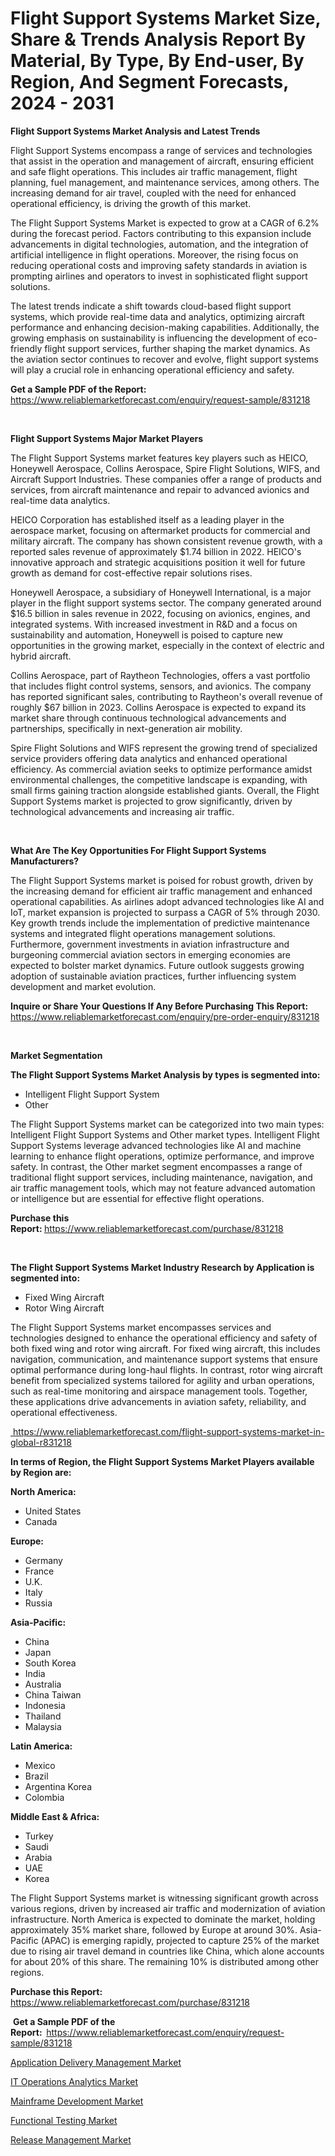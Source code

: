 <p><h1>Flight Support Systems Market Size, Share & Trends Analysis Report By Material, By Type, By End-user, By Region, And Segment Forecasts, 2024 - 2031</h1></p><p><strong>Flight Support Systems Market Analysis and Latest Trends</strong></p>
<p><p>Flight Support Systems encompass a range of services and technologies that assist in the operation and management of aircraft, ensuring efficient and safe flight operations. This includes air traffic management, flight planning, fuel management, and maintenance services, among others. The increasing demand for air travel, coupled with the need for enhanced operational efficiency, is driving the growth of this market.</p><p>The Flight Support Systems Market is expected to grow at a CAGR of 6.2% during the forecast period. Factors contributing to this expansion include advancements in digital technologies, automation, and the integration of artificial intelligence in flight operations. Moreover, the rising focus on reducing operational costs and improving safety standards in aviation is prompting airlines and operators to invest in sophisticated flight support solutions.</p><p>The latest trends indicate a shift towards cloud-based flight support systems, which provide real-time data and analytics, optimizing aircraft performance and enhancing decision-making capabilities. Additionally, the growing emphasis on sustainability is influencing the development of eco-friendly flight support services, further shaping the market dynamics. As the aviation sector continues to recover and evolve, flight support systems will play a crucial role in enhancing operational efficiency and safety.</p></p>
<p><strong>Get a Sample PDF of the Report:&nbsp;</strong> <a href="https://www.reliablemarketforecast.com/enquiry/request-sample/831218?utm_campaign=1874&utm_medium=2&utm_source=Github&utm_content=ia&utm_term=18122024&utm_id=flight-support-systems">https://www.reliablemarketforecast.com/enquiry/request-sample/831218</a></p>
<p>&nbsp;</p>
<p><strong>Flight Support Systems Major Market Players</strong></p>
<p><p>The Flight Support Systems market features key players such as HEICO, Honeywell Aerospace, Collins Aerospace, Spire Flight Solutions, WIFS, and Aircraft Support Industries. These companies offer a range of products and services, from aircraft maintenance and repair to advanced avionics and real-time data analytics.</p><p>HEICO Corporation has established itself as a leading player in the aerospace market, focusing on aftermarket products for commercial and military aircraft. The company has shown consistent revenue growth, with a reported sales revenue of approximately $1.74 billion in 2022. HEICO's innovative approach and strategic acquisitions position it well for future growth as demand for cost-effective repair solutions rises.</p><p>Honeywell Aerospace, a subsidiary of Honeywell International, is a major player in the flight support systems sector. The company generated around $16.5 billion in sales revenue in 2022, focusing on avionics, engines, and integrated systems. With increased investment in R&D and a focus on sustainability and automation, Honeywell is poised to capture new opportunities in the growing market, especially in the context of electric and hybrid aircraft.</p><p>Collins Aerospace, part of Raytheon Technologies, offers a vast portfolio that includes flight control systems, sensors, and avionics. The company has reported significant sales, contributing to Raytheon's overall revenue of roughly $67 billion in 2023. Collins Aerospace is expected to expand its market share through continuous technological advancements and partnerships, specifically in next-generation air mobility.</p><p>Spire Flight Solutions and WIFS represent the growing trend of specialized service providers offering data analytics and enhanced operational efficiency. As commercial aviation seeks to optimize performance amidst environmental challenges, the competitive landscape is expanding, with small firms gaining traction alongside established giants. Overall, the Flight Support Systems market is projected to grow significantly, driven by technological advancements and increasing air traffic.</p></p>
<p>&nbsp;</p>
<p><strong>What Are The Key Opportunities For Flight Support Systems Manufacturers?</strong></p>
<p><p>The Flight Support Systems market is poised for robust growth, driven by the increasing demand for efficient air traffic management and enhanced operational capabilities. As airlines adopt advanced technologies like AI and IoT, market expansion is projected to surpass a CAGR of 5% through 2030. Key growth trends include the implementation of predictive maintenance systems and integrated flight operations management solutions. Furthermore, government investments in aviation infrastructure and burgeoning commercial aviation sectors in emerging economies are expected to bolster market dynamics. Future outlook suggests growing adoption of sustainable aviation practices, further influencing system development and market evolution.</p></p>
<p><strong>Inquire or Share Your Questions If Any Before Purchasing This Report:</strong> <a href="https://www.reliablemarketforecast.com/enquiry/pre-order-enquiry/831218?utm_campaign=1874&utm_medium=2&utm_source=Github&utm_content=ia&utm_term=18122024&utm_id=flight-support-systems">https://www.reliablemarketforecast.com/enquiry/pre-order-enquiry/831218</a></p>
<p>&nbsp;</p>
<p><strong>Market Segmentation</strong></p>
<p><strong>The Flight Support Systems Market Analysis by types is segmented into:</strong></p>
<p><ul><li>Intelligent Flight Support System</li><li>Other</li></ul></p>
<p><p>The Flight Support Systems market can be categorized into two main types: Intelligent Flight Support Systems and Other market types. Intelligent Flight Support Systems leverage advanced technologies like AI and machine learning to enhance flight operations, optimize performance, and improve safety. In contrast, the Other market segment encompasses a range of traditional flight support services, including maintenance, navigation, and air traffic management tools, which may not feature advanced automation or intelligence but are essential for effective flight operations.</p></p>
<p><strong>Purchase this Report:&nbsp;</strong><a href="https://www.reliablemarketforecast.com/purchase/831218?utm_campaign=1874&utm_medium=2&utm_source=Github&utm_content=ia&utm_term=18122024&utm_id=flight-support-systems">https://www.reliablemarketforecast.com/purchase/831218</a></p>
<p>&nbsp;</p>
<p><strong>The Flight Support Systems Market Industry Research by Application is segmented into:</strong></p>
<p><ul><li>Fixed Wing Aircraft</li><li>Rotor Wing Aircraft</li></ul></p>
<p><p>The Flight Support Systems market encompasses services and technologies designed to enhance the operational efficiency and safety of both fixed wing and rotor wing aircraft. For fixed wing aircraft, this includes navigation, communication, and maintenance support systems that ensure optimal performance during long-haul flights. In contrast, rotor wing aircraft benefit from specialized systems tailored for agility and urban operations, such as real-time monitoring and airspace management tools. Together, these applications drive advancements in aviation safety, reliability, and operational effectiveness.</p></p>
<p><a href="https://www.reliablemarketforecast.com/flight-support-systems-market-in-global-r831218?utm_campaign=1874&utm_medium=2&utm_source=Github&utm_content=ia&utm_term=18122024&utm_id=flight-support-systems">&nbsp;https://www.reliablemarketforecast.com/flight-support-systems-market-in-global-r831218</a></p>
<p><strong>In terms of Region, the Flight Support Systems Market Players available by Region are:</strong></p>
<p>
    <p> <strong> North America: </strong>
        <ul>
            <li>United States</li>
            <li>Canada</li>
        </ul>
        </p> 
    <p> <strong> Europe: </strong>
        <ul>
            <li>Germany</li>
            <li>France</li>
            <li>U.K.</li>
            <li>Italy</li>
            <li>Russia</li>
        </ul>
        </p> 
    <p> <strong> Asia-Pacific: </strong>
        <ul>
            <li>China</li>
            <li>Japan</li>
            <li>South Korea</li>
            <li>India</li>
            <li>Australia</li>
            <li>China Taiwan</li>
            <li>Indonesia</li>
            <li>Thailand</li>
            <li>Malaysia</li>
        </ul>
        </p> 
    <p> <strong> Latin America: </strong>
        <ul>
            <li>Mexico</li>
            <li>Brazil</li>
            <li>Argentina Korea</li>
            <li>Colombia</li>
        </ul>
        </p> 
    <p> <strong> Middle East & Africa: </strong>
        <ul>
            <li>Turkey</li>
            <li>Saudi</li>
            <li>Arabia</li>
            <li>UAE</li>
            <li>Korea</li>
        </ul>
    </p>
    </p>
<p><p>The Flight Support Systems market is witnessing significant growth across various regions, driven by increased air traffic and modernization of aviation infrastructure. North America is expected to dominate the market, holding approximately 35% market share, followed by Europe at around 30%. Asia-Pacific (APAC) is emerging rapidly, projected to capture 25% of the market due to rising air travel demand in countries like China, which alone accounts for about 20% of this share. The remaining 10% is distributed among other regions.</p></p>
<p><strong>Purchase this Report: </strong><a href="https://www.reliablemarketforecast.com/purchase/831218?utm_campaign=1874&utm_medium=2&utm_source=Github&utm_content=ia&utm_term=18122024&utm_id=flight-support-systems">https://www.reliablemarketforecast.com/purchase/831218</a></p>
<p>&nbsp;<strong>Get a Sample PDF of the Report:&nbsp;&nbsp;</strong><a href="https://www.reliablemarketforecast.com/enquiry/request-sample/831218?utm_campaign=1874&utm_medium=2&utm_source=Github&utm_content=ia&utm_term=18122024&utm_id=flight-support-systems">https://www.reliablemarketforecast.com/enquiry/request-sample/831218</a></p>
<p><strong></strong></p>
<p><p><a href="https://www.linkedin.com/pulse/unlocking-potential-application-delivery-management-market-hcxne?utm_campaign=1874&utm_medium=2&utm_source=Github&utm_content=ia&utm_term=18122024&utm_id=flight-support-systems">Application Delivery Management Market</a></p><p><a href="https://www.linkedin.com/pulse/whats-fueling-95-growth-operations-analytics-market-insights-ys9he?utm_campaign=1874&utm_medium=2&utm_source=Github&utm_content=ia&utm_term=18122024&utm_id=flight-support-systems">IT Operations Analytics Market</a></p><p><a href="https://www.linkedin.com/pulse/mainframe-development-market-analysis-indicates-favorable-o8oie?utm_campaign=1874&utm_medium=2&utm_source=Github&utm_content=ia&utm_term=18122024&utm_id=flight-support-systems">Mainframe Development Market</a></p><p><a href="https://www.linkedin.com/pulse/functional-testing-industry-insights-report-analyzing-market-iwrfe?utm_campaign=1874&utm_medium=2&utm_source=Github&utm_content=ia&utm_term=18122024&utm_id=flight-support-systems">Functional Testing Market</a></p><p><a href="https://www.linkedin.com/pulse/key-trends-driving-release-management-market-growth-45-cagr-amiwe?utm_campaign=1874&utm_medium=2&utm_source=Github&utm_content=ia&utm_term=18122024&utm_id=flight-support-systems">Release Management Market</a></p></p>